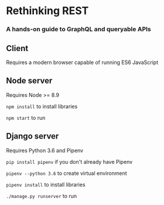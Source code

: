 # Rethinking REST
### A hands-on guide to GraphQL and queryable APIs

## Client
Requires a modern browser capable of running ES6 JavaScript

## Node server
Requires Node >= 8.9

`npm install` to install libraries

`npm start` to run

## Django server
Requires Python 3.6 and Pipenv

`pip install pipenv` if you don't already have Pipenv

`pipenv --python 3.6` to create virtual environment

`pipenv install` to install libraries

`./manage.py runserver` to run